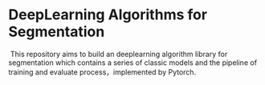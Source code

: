 # DeepLearning Algorithms for Segmentation

​        This repository aims to build an deeplearning algorithm library for segmentation which contains a series of classic models and the pipeline of training and evaluate process，implemented by Pytorch.

